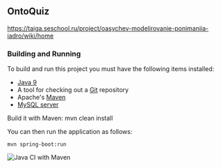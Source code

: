## OntoQuiz

https://taiga.seschool.ru/project/oasychev-modelirovanie-ponimaniia-iadro/wiki/home

### Building and Running

To build and run this project you must have the following items installed:

+ [Java 9](http://www.oracle.com/technetwork/java/javase/downloads/index.html)
+ A tool for checking out a [Git](http://git-scm.com/) repository
+ Apache's [Maven](http://maven.apache.org/index.html)
+ [MySQL server](https://dev.mysql.com/downloads/mysql/)

Build it with Maven:
    mvn clean install

You can then run the application as follows:

    mvn spring-boot:run

![Java CI with Maven](https://github.com/procudin/OntoQuiz/workflows/Java%20CI%20with%20Maven/badge.svg)
